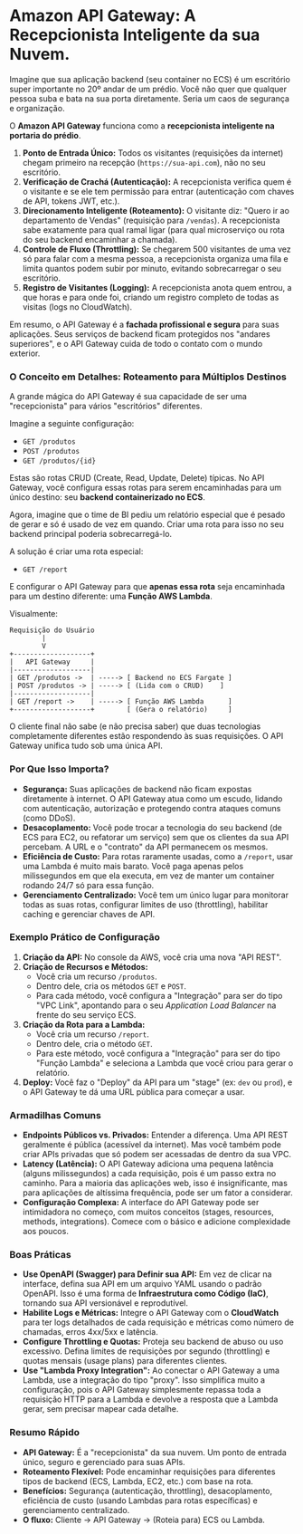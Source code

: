 # Amazon API Gateway: A Recepcionista Inteligente da sua Nuvem.

Imagine que sua aplicação backend (seu container no ECS) é um escritório super importante no 20º andar de um prédio. Você não quer que qualquer pessoa suba e bata na sua porta diretamente. Seria um caos de segurança e organização.

O **Amazon API Gateway** funciona como a **recepcionista inteligente na portaria do prédio**.

1.  **Ponto de Entrada Único:** Todos os visitantes (requisições da internet) chegam primeiro na recepção (`https://sua-api.com`), não no seu escritório.
2.  **Verificação de Crachá (Autenticação):** A recepcionista verifica quem é o visitante e se ele tem permissão para entrar (autenticação com chaves de API, tokens JWT, etc.).
3.  **Direcionamento Inteligente (Roteamento):** O visitante diz: "Quero ir ao departamento de Vendas" (requisição para `/vendas`). A recepcionista sabe exatamente para qual ramal ligar (para qual microserviço ou rota do seu backend encaminhar a chamada).
4.  **Controle de Fluxo (Throttling):** Se chegarem 500 visitantes de uma vez só para falar com a mesma pessoa, a recepcionista organiza uma fila e limita quantos podem subir por minuto, evitando sobrecarregar o seu escritório.
5.  **Registro de Visitantes (Logging):** A recepcionista anota quem entrou, a que horas e para onde foi, criando um registro completo de todas as visitas (logs no CloudWatch).

Em resumo, o API Gateway é a **fachada profissional e segura** para suas aplicações. Seus serviços de backend ficam protegidos nos "andares superiores", e o API Gateway cuida de todo o contato com o mundo exterior.

### O Conceito em Detalhes: Roteamento para Múltiplos Destinos

A grande mágica do API Gateway é sua capacidade de ser uma "recepcionista" para vários "escritórios" diferentes.

Imagine a seguinte configuração:
- `GET /produtos`
- `POST /produtos`
- `GET /produtos/{id}`

Estas são rotas CRUD (Create, Read, Update, Delete) típicas. No API Gateway, você configura essas rotas para serem encaminhadas para um único destino: seu **backend containerizado no ECS**.

Agora, imagine que o time de BI pediu um relatório especial que é pesado de gerar e só é usado de vez em quando. Criar uma rota para isso no seu backend principal poderia sobrecarregá-lo.

A solução é criar uma rota especial:
- `GET /report`

E configurar o API Gateway para que **apenas essa rota** seja encaminhada para um destino diferente: uma **Função AWS Lambda**.

Visualmente:

```
Requisição do Usuário
        |
        V
+-------------------+
|   API Gateway     |
|-------------------|
| GET /produtos ->  | -----> [ Backend no ECS Fargate ]
| POST /produtos -> | -----> [ (Lida com o CRUD)    ]
|-------------------|
| GET /report ->    | -----> [ Função AWS Lambda      ]
+-------------------+        [ (Gera o relatório)     ]
```
O cliente final não sabe (e não precisa saber) que duas tecnologias completamente diferentes estão respondendo às suas requisições. O API Gateway unifica tudo sob uma única API.

### Por Que Isso Importa?

- **Segurança:** Suas aplicações de backend não ficam expostas diretamente à internet. O API Gateway atua como um escudo, lidando com autenticação, autorização e protegendo contra ataques comuns (como DDoS).
- **Desacoplamento:** Você pode trocar a tecnologia do seu backend (de ECS para EC2, ou refatorar um serviço) sem que os clientes da sua API percebam. A URL e o "contrato" da API permanecem os mesmos.
- **Eficiência de Custo:** Para rotas raramente usadas, como a `/report`, usar uma Lambda é muito mais barato. Você paga apenas pelos milissegundos em que ela executa, em vez de manter um container rodando 24/7 só para essa função.
- **Gerenciamento Centralizado:** Você tem um único lugar para monitorar todas as suas rotas, configurar limites de uso (throttling), habilitar caching e gerenciar chaves de API.

### Exemplo Prático de Configuração

1.  **Criação da API:** No console da AWS, você cria uma nova "API REST".
2.  **Criação de Recursos e Métodos:**
    - Você cria um recurso `/produtos`.
    - Dentro dele, cria os métodos `GET` e `POST`.
    - Para cada método, você configura a "Integração" para ser do tipo "VPC Link", apontando para o seu *Application Load Balancer* na frente do seu serviço ECS.
3.  **Criação da Rota para a Lambda:**
    - Você cria um recurso `/report`.
    - Dentro dele, cria o método `GET`.
    - Para este método, você configura a "Integração" para ser do tipo "Função Lambda" e seleciona a Lambda que você criou para gerar o relatório.
4.  **Deploy:** Você faz o "Deploy" da API para um "stage" (ex: `dev` ou `prod`), e o API Gateway te dá uma URL pública para começar a usar.

### Armadilhas Comuns

- **Endpoints Públicos vs. Privados:** Entender a diferença. Uma API REST geralmente é pública (acessível da internet). Mas você também pode criar APIs privadas que só podem ser acessadas de dentro da sua VPC.
- **Latency (Latência):** O API Gateway adiciona uma pequena latência (alguns milissegundos) a cada requisição, pois é um passo extra no caminho. Para a maioria das aplicações web, isso é insignificante, mas para aplicações de altíssima frequência, pode ser um fator a considerar.
- **Configuração Complexa:** A interface do API Gateway pode ser intimidadora no começo, com muitos conceitos (stages, resources, methods, integrations). Comece com o básico e adicione complexidade aos poucos.

### Boas Práticas

- **Use OpenAPI (Swagger) para Definir sua API:** Em vez de clicar na interface, defina sua API em um arquivo YAML usando o padrão OpenAPI. Isso é uma forma de **Infraestrutura como Código (IaC)**, tornando sua API versionável e reprodutível.
- **Habilite Logs e Métricas:** Integre o API Gateway com o **CloudWatch** para ter logs detalhados de cada requisição e métricas como número de chamadas, erros 4xx/5xx e latência.
- **Configure Throttling e Quotas:** Proteja seu backend de abuso ou uso excessivo. Defina limites de requisições por segundo (throttling) e quotas mensais (usage plans) para diferentes clientes.
- **Use "Lambda Proxy Integration":** Ao conectar o API Gateway a uma Lambda, use a integração do tipo "proxy". Isso simplifica muito a configuração, pois o API Gateway simplesmente repassa toda a requisição HTTP para a Lambda e devolve a resposta que a Lambda gerar, sem precisar mapear cada detalhe.

### Resumo Rápido
- **API Gateway:** É a "recepcionista" da sua nuvem. Um ponto de entrada único, seguro e gerenciado para suas APIs.
- **Roteamento Flexível:** Pode encaminhar requisições para diferentes tipos de backend (ECS, Lambda, EC2, etc.) com base na rota.
- **Benefícios:** Segurança (autenticação, throttling), desacoplamento, eficiência de custo (usando Lambdas para rotas específicas) e gerenciamento centralizado.
- **O fluxo:** Cliente → API Gateway → (Roteia para) ECS ou Lambda.